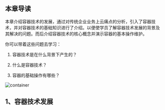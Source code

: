 ## 本章导读

本章介绍容器技术的发展，通过对传统企业业务上云痛点的分析，引入了容器技术，并对容器技术的基础知识进行了介绍。以便使学员了解容器技术发展的背景及其解决的问题。而后介绍容器技术的核心概念并演示容器的基本操作维护。

你可以带着这些问题去学习：

1. 容器技术是在什么背景下产生的？

2.   什么是容器技术？

3.   容器的基础操作有哪些？

![container](http://images.zsjshao.net/huawei/HCIP-Cloud-Container/01/01.png)

## 1、容器技术发展

